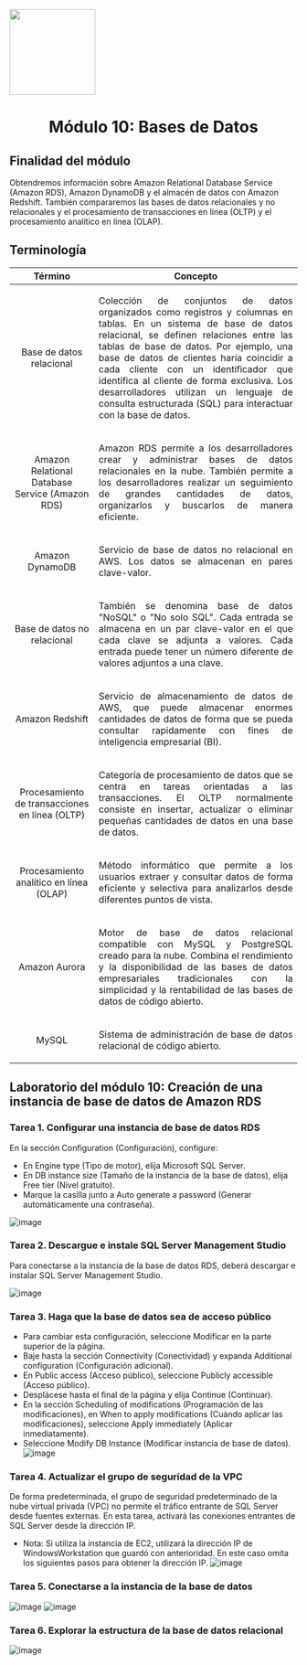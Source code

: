 <p align="left">
  <img src="https://semanadelcannabis.cayetano.edu.pe/assets/img/logo-upch.png" width="150">
  <h1 align="center">Módulo 10: Bases de Datos</h1>
</p>

## Finalidad del módulo
Obtendremos información sobre Amazon Relational Database Service (Amazon RDS), Amazon DynamoDB y el almacén de datos con Amazon Redshift. También compararemos las bases de datos relacionales y no relacionales y el procesamiento de transacciones en línea (OLTP) y el procesamiento analítico en línea (OLAP).

## Terminología
| Término  | Concepto  |
| :------------: | :------------: |
| Base de datos relacional  | <p align="justify">Colección de conjuntos de datos organizados como registros y columnas en tablas. En un sistema de base de datos relacional, se definen relaciones entre las tablas de base de datos. Por ejemplo, una base de datos de clientes haría coincidir a cada cliente con un identificador que identifica al cliente de forma exclusiva. Los desarrolladores utilizan un lenguaje de consulta estructurada (SQL) para interactuar con la base de datos.</p>  |
| Amazon Relational Database Service (Amazon RDS)  | <p align="justify">Amazon RDS permite a los desarrolladores crear y administrar bases de datos relacionales en la nube. También permite a los desarrolladores realizar un seguimiento de grandes cantidades de datos, organizarlos y buscarlos de manera eficiente.</p>  |
| Amazon DynamoDB  | <p align="justify">Servicio de base de datos no relacional en AWS. Los datos se almacenan en pares clave-valor.</p>  |
| Base de datos no relacional  | <p align="justify">También se denomina base de datos "NoSQL" o "No solo SQL". Cada entrada se almacena en un par clave-valor en el que cada clave se adjunta a valores. Cada entrada puede tener un número diferente de valores adjuntos a una clave.</p>  |
| Amazon Redshift  | <p align="justify">Servicio de almacenamiento de datos de AWS, que puede almacenar enormes cantidades de datos de forma que se pueda consultar rapidamente con fines de inteligencia empresarial (BI).</p>  |
| Procesamiento de transacciones en línea (OLTP)  | <p align="justify">Categoría de procesamiento de datos que se centra en tareas orientadas a las transacciones. El OLTP normalmente consiste en insertar, actualizar o eliminar pequeñas cantidades de datos en una base de datos.</p>  |
| Procesamiento analítico en línea (OLAP)  | <p align="justify">Método informático que permite a los usuarios extraer y consultar datos de forma eficiente y selectiva para analizarlos desde diferentes puntos de vista.</p>  |
| Amazon Aurora  | <p align="justify">Motor de base de datos relacional compatible con MySQL y PostgreSQL creado para la nube. Combina el rendimiento y la disponibilidad de las bases de datos empresariales tradicionales con la simplicidad y la rentabilidad de las bases de datos de código abierto.</p>  |
| MySQL  | <p align="justify">Sistema de administración de base de datos relacional de código abierto.</p>  |

## Laboratorio del módulo 10: Creación de una instancia de base de datos de Amazon RDS
### Tarea 1. Configurar una instancia de base de datos RDS
En la sección Configuration (Configuración), configure:
- En Engine type (Tipo de motor), elija Microsoft SQL Server.
- En DB instance size (Tamaño de la instancia de la base de datos), elija Free tier (Nivel gratuito).
- Marque la casilla junto a Auto generate a password (Generar automáticamente una contraseña).

![image](https://github.com/EdwinJaraOFC/CDRPersonal/assets/150296803/f81b60f8-be4a-458d-9a90-97e1753c3d2b)

### Tarea 2. Descargue e instale SQL Server Management Studio
Para conectarse a la instancia de la base de datos RDS, deberá descargar e instalar SQL Server Management Studio.

![image](https://github.com/EdwinJaraOFC/CDRPersonal/assets/150296803/7658dc98-66a0-472f-a517-7c673a2381bc)

### Tarea 3. Haga que la base de datos sea de acceso público
- Para cambiar esta configuración, seleccione Modificar en la parte superior de la página.
- Baje hasta la sección Connectivity (Conectividad) y expanda Additional configuration (Configuración adicional).
- En Public access (Acceso público), seleccione Publicly accessible (Acceso público).
- Desplácese hasta el final de la página y elija Continue (Continuar).
- En la sección Scheduling of modifications (Programación de las modificaciones), en When to apply modifications (Cuándo aplicar las modificaciones), seleccione Apply immediately (Aplicar inmediatamente).
- Seleccione Modify DB Instance (Modificar instancia de base de datos).
![image](https://github.com/EdwinJaraOFC/CDRPersonal/assets/150296803/aae6b2f0-dadc-47d5-9754-ae6c34b9a148)

### Tarea 4. Actualizar el grupo de seguridad de la VPC
De forma predeterminada, el grupo de seguridad predeterminado de la nube virtual privada (VPC) no permite el tráfico entrante de SQL Server desde fuentes externas. En esta tarea, activará las conexiones entrantes de SQL Server desde la dirección IP.
- Nota: Si utiliza la instancia de EC2, utilizará la dirección IP de WindowsWorkstation que guardó con anterioridad. En este caso omita los siguientes pasos para obtener la dirección IP.
![image](https://github.com/EdwinJaraOFC/CDRPersonal/assets/150296803/47bf3814-084f-4213-a890-e137a0aa4db1)

### Tarea 5. Conectarse a la instancia de la base de datos
![image](https://github.com/EdwinJaraOFC/CDRPersonal/assets/150296803/688cfb4f-6b6d-4e99-b587-d52213bacb41)
![image](https://github.com/EdwinJaraOFC/CDRPersonal/assets/150296803/08a12f19-e820-4088-9fac-78bfb4c1dc61)

### Tarea 6. Explorar la estructura de la base de datos relacional
![image](https://github.com/EdwinJaraOFC/CDRPersonal/assets/150296803/e7a57fa8-8a6d-4772-90a5-d85077063f63)

